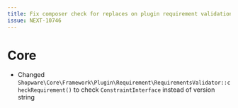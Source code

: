 ```yaml
---
title: Fix composer check for replaces on plugin requirement validation
issue: NEXT-10746
---
```

# Core
*  Changed `Shopware\Core\Framework\Plugin\Requirement\RequirementsValidator::checkRequirement()` to check `ConstraintInterface` instead of version string
